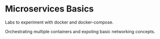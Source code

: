# Microservices Basics

Labs to experiment with docker and docker-compose.

Orchestrating multiple containers and expoling basic networking concepts.
